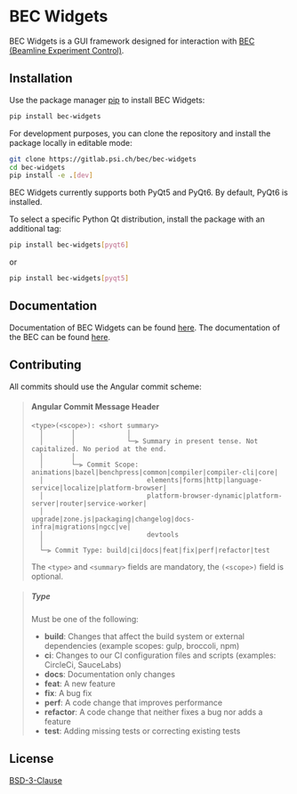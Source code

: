 # BEC Widgets

BEC Widgets is a GUI framework designed for interaction with [BEC (Beamline Experiment Control)](https://gitlab.psi.ch/bec/bec).
## Installation

Use the package manager [pip](https://pip.pypa.io/en/stable/) to install BEC Widgets:

```bash
pip install bec-widgets
```

For development purposes, you can clone the repository and install the package locally in editable mode:

```bash
git clone https://gitlab.psi.ch/bec/bec-widgets
cd bec-widgets
pip install -e .[dev]
```

BEC Widgets currently supports both PyQt5 and PyQt6. By default, PyQt6 is installed.

To select a specific Python Qt distribution, install the package with an additional tag:

```bash
pip install bec-widgets[pyqt6]
```
or 

```bash
pip install bec-widgets[pyqt5]
```
## Documentation

Documentation of BEC Widgets can be found [here](https://bec-widgets.readthedocs.io/en/latest/). The documentation of the BEC can be found [here](https://beamline-experiment-control.readthedocs.io/en/latest/).

## Contributing

All commits should use the Angular commit scheme:

> #### <a name="commit-header"></a>Angular Commit Message Header
> 
> ```
> <type>(<scope>): <short summary>
>   │       │             │
>   │       │             └─⫸ Summary in present tense. Not capitalized. No period at the end.
>   │       │
>   │       └─⫸ Commit Scope: animations|bazel|benchpress|common|compiler|compiler-cli|core|
>   │                          elements|forms|http|language-service|localize|platform-browser|
>   │                          platform-browser-dynamic|platform-server|router|service-worker|
>   │                          upgrade|zone.js|packaging|changelog|docs-infra|migrations|ngcc|ve|
>   │                          devtools
>   │
>   └─⫸ Commit Type: build|ci|docs|feat|fix|perf|refactor|test
> ```
> 
> The `<type>` and `<summary>` fields are mandatory, the `(<scope>)` field is optional.

> ##### Type
> 
> Must be one of the following:
> 
> * **build**: Changes that affect the build system or external dependencies (example scopes: gulp, broccoli, npm)
> * **ci**: Changes to our CI configuration files and scripts (examples: CircleCi, SauceLabs)
> * **docs**: Documentation only changes
> * **feat**: A new feature
> * **fix**: A bug fix
> * **perf**: A code change that improves performance
> * **refactor**: A code change that neither fixes a bug nor adds a feature
> * **test**: Adding missing tests or correcting existing tests

## License

[BSD-3-Clause](https://choosealicense.com/licenses/bsd-3-clause/)
